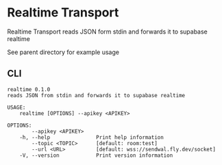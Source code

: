 # Realtime Transport

Realtime Transport reads JSON form stdin and forwards it to supabase realtime

See parent directory for example usage

## CLI

```
realtime 0.1.0
reads JSON from stdin and forwards it to supabase realtime

USAGE:
    realtime [OPTIONS] --apikey <APIKEY>

OPTIONS:
        --apikey <APIKEY>
    -h, --help               Print help information
        --topic <TOPIC>      [default: room:test]
        --url <URL>          [default: wss://sendwal.fly.dev/socket]
    -V, --version            Print version information
```